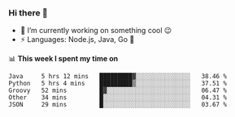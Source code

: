 ### Hi there 👋

<!--
**nodejh/nodejh** is a ✨ _special_ ✨ repository because its `README.md` (this file) appears on your GitHub profile.

Here are some ideas to get you started:

- 🔭 I’m currently working on ...
- 🌱 I’m currently learning ...
- 👯 I’m looking to collaborate on ...
- 🤔 I’m looking for help with ...
- 💬 Ask me about ...
- 📫 How to reach me: ...
- 😄 Pronouns: ...
- ⚡ Fun fact: ...
-->

- 🔭 I’m currently working on something cool :wink:
- ⚡ Languages: Node.js, Java, Go :thought_balloon:

📊 **This week I spent my time on**

<!--START_SECTION:waka-->
```text
Java     5 hrs 12 mins   █████████▓░░░░░░░░░░░░░░░   38.46 % 
Python   5 hrs 4 mins    █████████▒░░░░░░░░░░░░░░░   37.51 % 
Groovy   52 mins         █▓░░░░░░░░░░░░░░░░░░░░░░░   06.47 % 
Other    34 mins         █░░░░░░░░░░░░░░░░░░░░░░░░   04.31 % 
JSON     29 mins         █░░░░░░░░░░░░░░░░░░░░░░░░   03.67 % 
```
<!--END_SECTION:waka-->


<!--
:traffic_light: **Visitors**

![visitors](https://visitor-badge.glitch.me/badge?page_id=nodejh.nodejh)
-->
